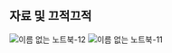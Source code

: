 ## 자료 및 끄적끄적

![이름 없는 노트북-12](https://user-images.githubusercontent.com/85930725/187724464-acebf1bb-c68b-4c21-b320-a5710f440e82.jpg)
![이름 없는 노트북-11](https://user-images.githubusercontent.com/85930725/187724477-3e7da159-d902-4397-841a-3923d861103e.jpg)
